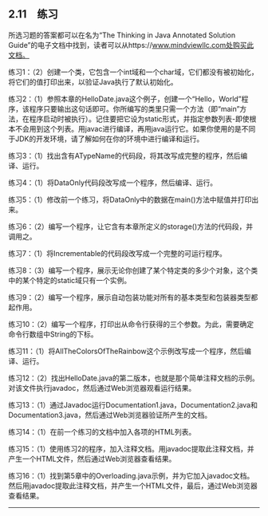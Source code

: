## 2.11　练习

所选习题的答案都可以在名为“The Thinking in Java Annotated Solution Guide”的电子文档中找到，读者可以从https://www.mindviewllc.com处购买此文档。

练习1：（2）创建一个类，它包含一个int域和一个char域，它们都没有被初始化，将它们的值打印出来，以验证Java执行了默认初始化。

练习2：（1）参照本章的HelloDate.java这个例子，创建一个“Hello，World”程序，该程序只要输出这句话即可。你所编写的类里只需一个方法（即“main”方法，在程序启动时被执行）。记住要把它设为static形式，并指定参数列表-即使根本不会用到这个列表。用javac进行编译，再用java运行它。如果你使用的是不同于JDK的开发环境，请了解如何在你的环境中进行编译和运行。

练习3：（1）找出含有ATypeName的代码段，将其改写成完整的程序，然后编译、运行。

练习4：（1）将DataOnly代码段改写成一个程序，然后编译、运行。

练习5：（1）修改前一个练习，将DataOnly中的数据在main()方法中赋值并打印出来。

练习6：（2）编写一个程序，让它含有本章所定义的storage()方法的代码段，并调用之。

练习7：（1）将Incrementable的代码段改写成一个完整的可运行程序。

练习8：（3）编写一个程序，展示无论你创建了某个特定类的多少个对象，这个类中的某个特定的static域只有一个实例。

练习9：（2）编写一个程序，展示自动包装功能对所有的基本类型和包装器类型都起作用。

练习10：（2）编写一个程序，打印出从命令行获得的三个参数。为此，需要确定命令行数组中String的下标。

练习11：（1）将AllTheColorsOfTheRainbow这个示例改写成一个程序，然后编译、运行。

练习12：（2）找出HelloDate.java的第二版本，也就是那个简单注释文档的示例。对该文件执行javadoc，然后通过Web浏览器观看运行结果。

练习13：（1）通过Javadoc运行Documentation1.java，Documentation2.java和Documentation3.java，然后通过Web浏览器验证所产生的文档。

练习14：（1）在前一个练习的文档中加入各项的HTML列表。

练习15：（1）使用练习2的程序，加入注释文档。用javadoc提取此注释文档，并产生一个HTML文件，然后通过Web浏览器查看结果。

练习16：（1）找到第5章中的Overloading.java示例，并为它加入javadoc文档。然后用javadoc提取此注释文档，并产生一个HTML文件，最后，通过Web浏览器查看结果。

---

[^1]: 这可能会引起争论。有人认为：“很明显，它是一个指针。”但是这种说法是基于底层实现的某种假设。并且，Java中的引用，在语法上更接近C++的引用而不是指针。本书的第1版中，我选择发明一个新术语“句柄（handle）”来表示这一概念，因为，Java的引用和C++的引用毕竟存在一些重大差异。我当时正在脱离C++阵营，而且也不想使那些已经习惯C++语言的程序员（我想他们将来会是最大的、热衷于Java的群体）感到迷惑。在第2版中，我决定换回这个最为广泛使用的术语——“引用”。并且，那些从C++阵营转换过来的人们，理应更会处理引用，而不是仅仅理解“引用”这个术语，因而他们也会全心全意投入其中的。尽管如此，还是有人不同意用“引用”这个术语。我曾经读到的一本书这样说：“Java所支持的‘按址传递’是完全错误的”，因为Java对象标识符（按那位作者所说）实际上是“对象引用”。并且他接着说任何事物都是“按值传递”的。也许有人会赞成这种精确却让人费解的解释，但我认为我的这种方法可以简化概念上的理解并且不会伤害到任何事物。（好了，那些语言专家可能会说我在撒谎，但我认为我只是提供了一个合适的抽象罢了。）

[^2]: 这种存储区的一个例子是字符串池。所有字面常量字符串和具有字符串值的常量表达式都自动是内存限定的，并且会置于特殊的静态存储区中。

[^3]: 稍后将会学到static方法，它是针对类调用的，并不依赖于对象的存在。

[^4]: 对于前面所提到的特殊数据类型boolean、char、byte、short、int、long、float和double来说是一个例外。通常，尽管传递的是对象，而实际上传递的是对象的引用。

[^5]: 当然，由于在用static方法前不需要创建任何对象；所以对于static方法，不能简单地通过调用其他非static域或方法而没有指定某个命名对象，来直接访问非static域或方法（因为非static域或方法必须与某一特定对象关联）。

[^6]: Sun提供的Java编译器和文档总是在定期地变化，所以获取它们的最佳方式就是直接从Sun处获得。通过自己下载这些资料，你可以获得最新的版本。

[^7]: IBM的jikes编译器也是一种常用的编译器，它比Sun的javac快得多（尽管你可以用Ant来构建一组文件，但是这不会有太大的差异）。另外还有很多创建Java编译器、运行时环境和类库的开源项目。

[^8]: 网址是：http://java.sun.com/docs/codeconv/index.html。为了节省本书和课堂演示的篇幅，没有遵循约定中的全部条款，但是你将会看到我在这里所使用的风格尽可能地与Java标准相匹配。